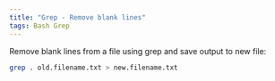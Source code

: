 ```yaml
---
title: "Grep - Remove blank lines"
tags: Bash Grep
---
```



Remove blank lines from a file using grep and save output to new file:

```bash
grep . old.filename.txt > new.filename.txt
```


